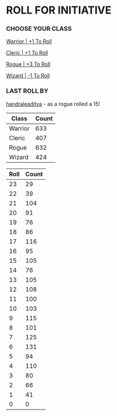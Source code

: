 # ROLL FOR INITIATIVE
### CHOOSE YOUR CLASS

[Warrior | +1 To Roll](https://github.com/benjaminsampica/benjaminsampica/issues/new?title=roll%7Cwarrior&body=Just+click+%27Submit+new+issue%27.)

[Cleric | +1 To Roll](https://github.com/benjaminsampica/benjaminsampica/issues/new?title=roll%7Ccleric&body=Just+click+%27Submit+new+issue%27.)

[Rogue | +3 To Roll](https://github.com/benjaminsampica/benjaminsampica/issues/new?title=roll%7Crogue&body=Just+click+%27Submit+new+issue%27.)

[Wizard | -1 To Roll](https://github.com/benjaminsampica/benjaminsampica/issues/new?title=roll%7Cwizard&body=Just+click+%27Submit+new+issue%27.)
### LAST ROLL BY
[handraleaditya](https://www.github.com/handraleaditya) - as a rogue rolled a 15!

|Class|Count|
|-|-|
|Warrior|633|
|Cleric|407|
|Rogue|632|
|Wizard|424|

|Roll|Count|
|-|-|
|23|29
|22|39
|21|104
|20|91
|19|76
|18|86
|17|116
|16|95
|15|105
|14|76
|13|105
|12|108
|11|100
|10|103
|9|115
|8|101
|7|125
|6|131
|5|94
|4|110
|3|80
|2|66
|1|41
|0|0
